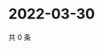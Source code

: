 # 2022-03-30

共 0 条

<!-- BEGIN WEIBO -->
<!-- 最后更新时间 Wed Mar 30 2022 01:08:26 GMT+0800 (China Standard Time) -->

<!-- END WEIBO -->
